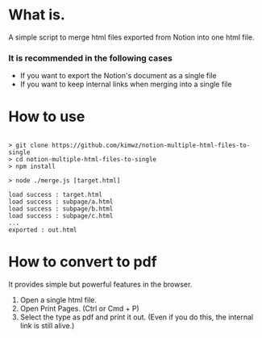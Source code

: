 # What is.
A simple script to merge html files exported from Notion into one html file.

### It is recommended in the following cases
- If you want to export the Notion's document as a single file
- If you want to keep internal links when merging into a single file


# How to use

```

> git clone https://github.com/kimwz/notion-multiple-html-files-to-single
> cd notion-multiple-html-files-to-single
> npm install

> node ./merge.js [target.html]

load success : target.html
load success : subpage/a.html
load success : subpage/b.html
load success : subpage/c.html
...
exported : out.html
```


# How to convert to pdf
It provides simple but powerful features in the browser.

1. Open a single html file.
2. Open Print Pages. (Ctrl or Cmd + P)
3. Select the type as pdf and print it out. (Even if you do this, the internal link is still alive.)
